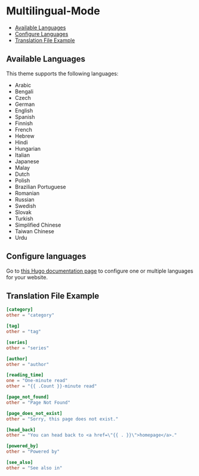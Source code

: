 # Multilingual-Mode

-   [Available Languages](#available-languages)
-   [Configure Languages](#configure-languages)
-   [Translation File Example](#translation-file-example)

## Available Languages

This theme supports the following languages:

-   Arabic
-   Bengali
-   Czech
-   German
-   English
-   Spanish
-   Finnish
-   French
-   Hebrew
-   Hindi
-   Hungarian
-   Italian
-   Japanese
-   Malay
-   Dutch
-   Polish
-   Brazilian Portuguese
-   Romanian
-   Russian
-   Swedish
-   Slovak
-   Turkish
-   Simplified Chinese
-   Taiwan Chinese
-   Urdu

## Configure languages

Go to [this Hugo documentation page](https://gohugo.io/content-management/multilingual/#configure-languages) to configure one or multiple languages for your website.

## Translation File Example

```toml
[category]
other = "category"

[tag]
other = "tag"

[series]
other = "series"

[author]
other = "author"

[reading_time]
one = "One-minute read"
other = "{{ .Count }}-minute read"

[page_not_found]
other = "Page Not Found"

[page_does_not_exist]
other = "Sorry, this page does not exist."

[head_back]
other = "You can head back to <a href=\"{{ . }}\">homepage</a>."

[powered_by]
other = "Powered by"

[see_also]
other = "See also in"
```
